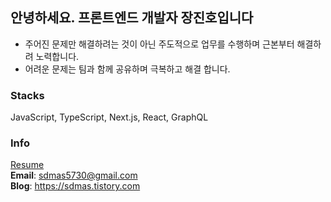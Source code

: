 ## 안녕하세요. 프론트엔드 개발자 장진호입니다

- 주어진 문제만 해결하려는 것이 아닌 주도적으로 업무를 수행하며 근본부터 해결하려 노력합니다.
- 어려운 문제는 팀과 함께 공유하며 극복하고 해결 합니다.

### Stacks

JavaScript, TypeScript, Next.js, React, GraphQL

### Info

[Resume](https://www.rallit.com/resumes/282996@sdmas5730/%EC%9E%A5%EC%A7%84%ED%98%B8)  
**Email**: sdmas5730@gmail.com  
**Blog**: https://sdmas.tistory.com

